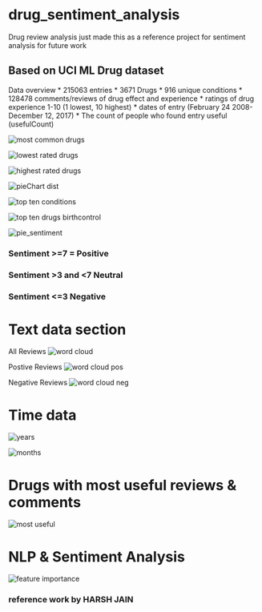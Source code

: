 # drug_sentiment_analysis
Drug review analysis just made this as a reference project for sentiment analysis for future work

## Based on UCI ML Drug dataset
Data overview
    * 215063 entries 
    * 3671 Drugs
    * 916 unique conditions
    * 128478 comments/reviews of drug effect and experience
    * ratings of drug experience 1-10 (1 lowest, 10 highest)
    * dates of entry (February 24 2008-December 12, 2017)
    * The count of people who found entry useful (usefulCount)

![most common drugs](images/Ten_most_common_drugs.png)


![lowest rated drugs](images/drugs_rated_1.png.png)

![highest rated drugs](images/drugs_rated_10.png)

![pieChart dist](images/pie_chart_drug_rating_distribution.png)

![top ten conditions](images/top10_conditions_for_drugs.png)

![top ten drugs birthcontrol](images/top_drugs_for_birth_control.png)


![pie_sentiment ](images/pos_neutral_neg_sentiment.png)

### Sentiment >=7 = Positive
### Sentiment >3 and <7 Neutral
### Sentiment <=3 Negative

# Text data section
All Reviews
![word cloud](images/word_cloud_reviews_1.png)

Postive Reviews 
![word cloud pos](images/word_cloud_postive.png)

Negative Reviews
![word cloud neg](images/word_cloud_negative.png)

# Time data

![years](images/reviews_per_year.png)

![months](images/reviews_by_month.png)
# Drugs with most useful reviews & comments

![most useful](images/most_useful_counts.png)


# NLP & Sentiment Analysis
![feature importance ](images/feature_importance.png)




### reference work by HARSH JAIN
